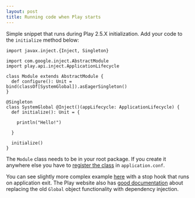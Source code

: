```yaml
---
layout: post
title: Running code when Play starts
---
```


Simple snippet that runs during Play 2.5.X initialization. Add your code to the `initialize` method below: 

```
import javax.inject.{Inject, Singleton}

import com.google.inject.AbstractModule
import play.api.inject.ApplicationLifecycle

class Module extends AbstractModule {
  def configure(): Unit = bind(classOf[SystemGlobal]).asEagerSingleton()
}

@Singleton
class SystemGlobal @Inject()(appLifecycle: ApplicationLifecycle) {
  def initialize(): Unit = {

    println("Hello!")

  }

  initialize()
}
```

The `Module` class needs to be in your root package. If you create it anywhere else you have to [register the class](https://www.playframework.com/documentation/2.5.x/ScalaDependencyInjection#programmatic-bindings) in `application.conf`.

You can see slightly more complex example [here](http://stackoverflow.com/a/36455304/848330) with a stop hook that runs on application exit. The Play website also has [good documentation](https://www.playframework.com/documentation/2.5.x/GlobalSettings) about replacing the old `Global` object functionality with dependency injection.
